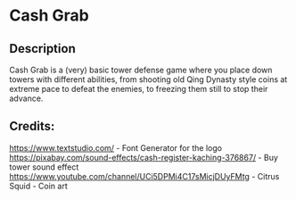 # Cash Grab

## Description
Cash Grab is a (very) basic tower defense game where you place down towers with different abilities, from shooting old Qing Dynasty style coins at extreme pace to defeat the enemies, to freezing them still to stop their advance.

## Credits:
https://www.textstudio.com/ - Font Generator for the logo
https://pixabay.com/sound-effects/cash-register-kaching-376867/ - Buy tower sound effect
https://www.youtube.com/channel/UCi5DPMi4C17sMicjDUyFMtg - Citrus Squid - Coin art
